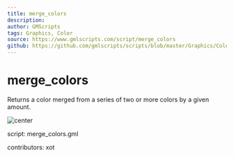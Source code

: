 ```yaml
---
title: merge_colors
description: 
author: GMScripts
tags: Graphics, Color
source: https://www.gmlscripts.com/script/merge_colors
github: https://github.com/gmlscripts/scripts/blob/master/Graphics/Color/merge_colors.gml
---
```


merge_colors
============

Returns a color merged from a series of two or more colors by a given amount.

![center](/images/merge_colors.png "merge_colors()")

script: merge_colors.gml

contributors: xot
